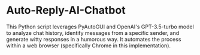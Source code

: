 # Auto-Reply-AI-Chatbot
This Python script leverages PyAutoGUI and OpenAI's GPT-3.5-turbo model to analyze chat history, identify messages from a specific sender, and generate witty responses in a humorous way. It automates the process within a web browser (specifically Chrome in this implementation).
